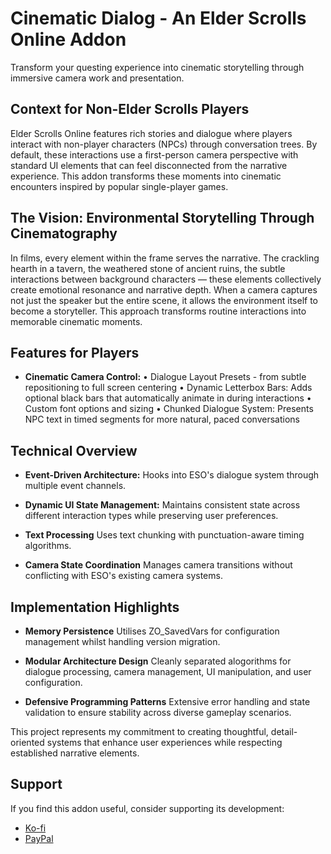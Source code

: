 # Cinematic Dialog - An Elder Scrolls Online Addon
Transform your questing experience into cinematic storytelling through immersive camera work and presentation.

## Context for Non-Elder Scrolls Players
Elder Scrolls Online features rich stories and dialogue where players interact with non-player characters (NPCs) through conversation trees. By default, these interactions use a first-person camera perspective with standard UI elements that can feel disconnected from the narrative experience. This addon transforms these moments into cinematic encounters inspired by popular single-player games. 

## The Vision: Environmental Storytelling Through Cinematography
In films, every element within the frame serves the narrative. The crackling hearth in a tavern, the weathered stone of ancient ruins, the subtle interactions between background characters — these elements collectively create emotional resonance and narrative depth. When a camera captures not just the speaker but the entire scene, it allows the environment itself to become a storyteller.
This approach transforms routine interactions into memorable cinematic moments.

## Features for Players
* **Cinematic Camera Control:** 
• Dialogue Layout Presets - from subtle repositioning to full screen centering
• Dynamic Letterbox Bars: Adds optional black bars that automatically animate in during interactions
• Custom font options and sizing
• Chunked Dialogue System: Presents NPC text in timed segments for more natural, paced conversations

## Technical Overview
* **Event-Driven Architecture:** 
Hooks into ESO's dialogue system through multiple event channels.

* **Dynamic UI State Management:** 
Maintains consistent state across different interaction types while preserving user preferences.

* **Text Processing** 
Uses text chunking with punctuation-aware timing algorithms.

* **Camera State Coordination**
Manages camera transitions without conflicting with ESO's existing camera systems.

## Implementation Highlights
* **Memory Persistence**
Utilises ZO_SavedVars for configuration management whilst handling version migration.

* **Modular Architecture Design**
Cleanly separated alogorithms for dialogue processing, camera management, UI manipulation, and user configuration.

* **Defensive Programming Patterns**
Extensive error handling and state validation to ensure stability across diverse gameplay scenarios.

This project represents my commitment to creating thoughtful, detail-oriented systems that enhance user experiences while respecting established narrative elements.

## Support

If you find this addon useful, consider supporting its development:
* [Ko-fi](https://Ko-fi.com/yfnatey)
* [PayPal](https://paypal.me/yfnatey)